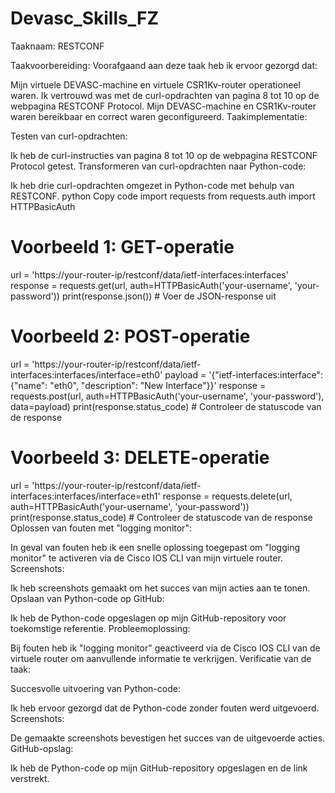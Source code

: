 # Devasc_Skills_FZ




Taaknaam: RESTCONF

Taakvoorbereiding:
Voorafgaand aan deze taak heb ik ervoor gezorgd dat:

Mijn virtuele DEVASC-machine en virtuele CSR1Kv-router operationeel waren.
Ik vertrouwd was met de curl-opdrachten van pagina 8 tot 10 op de webpagina RESTCONF Protocol.
Mijn DEVASC-machine en CSR1Kv-router waren bereikbaar en correct waren geconfigureerd.
Taakimplementatie:

Testen van curl-opdrachten:

Ik heb de curl-instructies van pagina 8 tot 10 op de webpagina RESTCONF Protocol getest.
Transformeren van curl-opdrachten naar Python-code:

Ik heb drie curl-opdrachten omgezet in Python-code met behulp van RESTCONF.
python
Copy code
import requests
from requests.auth import HTTPBasicAuth

# Voorbeeld 1: GET-operatie
url = 'https://your-router-ip/restconf/data/ietf-interfaces:interfaces'
response = requests.get(url, auth=HTTPBasicAuth('your-username', 'your-password'))
print(response.json())  # Voer de JSON-response uit

# Voorbeeld 2: POST-operatie
url = 'https://your-router-ip/restconf/data/ietf-interfaces:interfaces/interface=eth0'
payload = '{"ietf-interfaces:interface": {"name": "eth0", "description": "New Interface"}}'
response = requests.post(url, auth=HTTPBasicAuth('your-username', 'your-password'), data=payload)
print(response.status_code)  # Controleer de statuscode van de response

# Voorbeeld 3: DELETE-operatie
url = 'https://your-router-ip/restconf/data/ietf-interfaces:interfaces/interface=eth1'
response = requests.delete(url, auth=HTTPBasicAuth('your-username', 'your-password'))
print(response.status_code)  # Controleer de statuscode van de response
Oplossen van fouten met "logging monitor":

In geval van fouten heb ik een snelle oplossing toegepast om "logging monitor" te activeren via de Cisco IOS CLI van mijn virtuele router.
Screenshots:

Ik heb screenshots gemaakt om het succes van mijn acties aan te tonen.
Opslaan van Python-code op GitHub:

Ik heb de Python-code opgeslagen op mijn GitHub-repository voor toekomstige referentie.
Probleemoplossing:

Bij fouten heb ik "logging monitor" geactiveerd via de Cisco IOS CLI van de virtuele router om aanvullende informatie te verkrijgen.
Verificatie van de taak:

Succesvolle uitvoering van Python-code:

Ik heb ervoor gezorgd dat de Python-code zonder fouten werd uitgevoerd.
Screenshots:

De gemaakte screenshots bevestigen het succes van de uitgevoerde acties.
GitHub-opslag:

Ik heb de Python-code op mijn GitHub-repository opgeslagen en de link verstrekt.